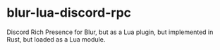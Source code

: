 # blur-lua-discord-rpc
Discord Rich Presence for Blur, but as a Lua plugin, but implemented in Rust, but loaded as a Lua module.
